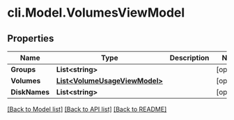 # cli.Model.VolumesViewModel

## Properties

Name | Type | Description | Notes
------------ | ------------- | ------------- | -------------
**Groups** | **List&lt;string&gt;** |  | [optional] 
**Volumes** | [**List&lt;VolumeUsageViewModel&gt;**](VolumeUsageViewModel.md) |  | [optional] 
**DiskNames** | **List&lt;string&gt;** |  | [optional] 

[[Back to Model list]](../README.md#documentation-for-models) [[Back to API list]](../README.md#documentation-for-api-endpoints) [[Back to README]](../README.md)

